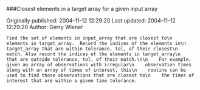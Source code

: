 ###Closest elements in a target array for a given input array

Originally published: 2004-11-12 12:29:20
Last updated: 2004-11-12 12:29:20
Author: Gerry Wiener

    Find the set of elements in input_array that are closest to\n    elements in target_array.  Record the indices of the elements in\n    target_array that are within tolerance, tol, of their closest\n    match. Also record the indices of the elements in target_array\n    that are outside tolerance, tol, of their match.\n\n    For example, given an array of observations with irregular\n    observation times along with an array of times of interest, this\n    routine can be used to find those observations that are closest to\n    the times of interest that are within a given time tolerance.